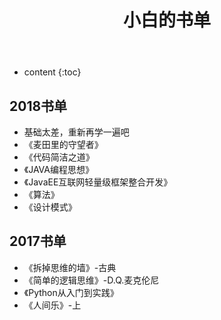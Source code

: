 ﻿---
layout: post
title: 小白的书单
permalink: /books/
---

* content
{:toc}



2018书单
-----------------------------------------------------------------
+ 基础太差，重新再学一遍吧
+ 《麦田里的守望者》
+ 《代码简洁之道》
+ 《JAVA编程思想》
+ 《JavaEE互联网轻量级框架整合开发》
+ 《算法》
+ 《设计模式》

2017书单
-----------------------------------------------------------------

+ 《拆掉思维的墙》-古典
+ 《简单的逻辑思维》-D.Q.麦克伦尼
+ 《Python从入门到实践》
+ 《人间乐》-上

